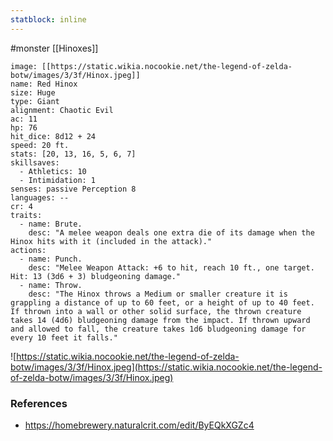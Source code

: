 ```yaml
---
statblock: inline
---
```

 #monster [[Hinoxes]]

```statblock
image: [[https://static.wikia.nocookie.net/the-legend-of-zelda-botw/images/3/3f/Hinox.jpeg]]
name: Red Hinox
size: Huge
type: Giant
alignment: Chaotic Evil
ac: 11
hp: 76
hit_dice: 8d12 + 24
speed: 20 ft.
stats: [20, 13, 16, 5, 6, 7]
skillsaves:
  - Athletics: 10
  - Intimidation: 1
senses: passive Perception 8
languages: --
cr: 4
traits:
  - name: Brute.
    desc: "A melee weapon deals one extra die of its damage when the Hinox hits with it (included in the attack)."
actions:
  - name: Punch.
    desc: "Melee Weapon Attack: +6 to hit, reach 10 ft., one target. Hit: 13 (3d6 + 3) bludgeoning damage."
  - name: Throw.
    desc: "The Hinox throws a Medium or smaller creature it is grappling a distance of up to 60 feet, or a height of up to 40 feet. If thrown into a wall or other solid surface, the thrown creature takes 14 (4d6) bludgeoning damage from the impact. If thrown upward and allowed to fall, the creature takes 1d6 bludgeoning damage for every 10 feet it falls."
```

![https://static.wikia.nocookie.net/the-legend-of-zelda-botw/images/3/3f/Hinox.jpeg](https://static.wikia.nocookie.net/the-legend-of-zelda-botw/images/3/3f/Hinox.jpeg)

### References

* https://homebrewery.naturalcrit.com/edit/ByEQkXGZc4
